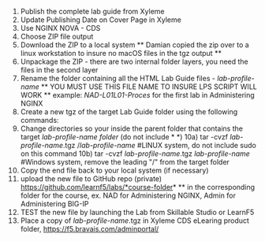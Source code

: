 1) Publish the complete lab guide from Xyleme
2) Update Publishing Date on Cover Page in Xyleme
3) Use NGINX NOVA - CDS
4) Choose ZIP file output
5) Download the ZIP to a local system
** Damian copied the zip over to a linux workstation to insure no macOS files in the tgz output **
5) Unpackage the ZIP - there are two internal folder layers, you need the files in the second layer
6) Rename the folder containing all the HTML Lab Guide files - *lab-profile-name*
** YOU MUST USE THIS FILE NAME TO INSURE LPS SCRIPT WILL WORK **
   example: *NAD-L01L01-Proces* for the first lab in Administering NGINX
8) Create a new tgz of the target Lab Guide folder using the following commands:
9) Change directories so your inside the parent folder that contains the target *lab-profile-name folder* (do not include * *)
10a) tar -cvzf *lab-profile-name*.tgz /*lab-profile-name* #LINUX system, do not include sudo on this command
10b) tar -cvzf *lab-profile-name*.tgz *lab-profile-name*  #Windows system, remove the leading "/" from the target folder
11) Copy the end file back to your local system (if necessary)
12) upload the new file to GitHub repo (private) https://github.com/learnf5/labs/*course-folder*
** in the corresponding folder for the course, ex. NAD for Administering NGINX, Admin for Administering BIG-IP
14) TEST the new file by launching the Lab from Skillable Studio or LearnF5
15) Place a copy of *lab-profile-name*.tgz in Xyleme CDS eLearing product folder, https://f5.bravais.com/adminportal/

